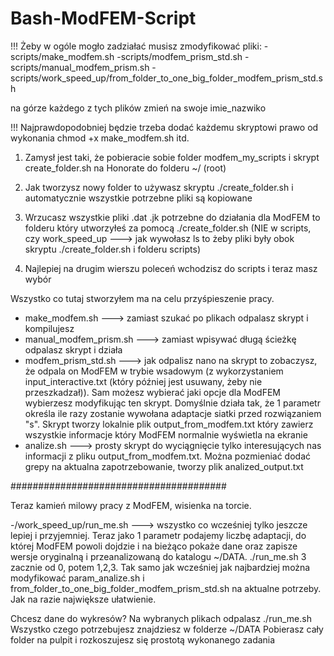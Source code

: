 # Bash-ModFEM-Script

!!! Żeby w ogóle mogło zadziałać musisz zmodyfikować pliki:
-scripts/make_modfem.sh
-scripts/modfem_prism_std.sh
-scripts/manual_modfem_prism.sh
-scripts/work_speed_up/from_folder_to_one_big_folder_modfem_prism_std.sh

na górze każdego z tych plików zmień na swoje imie_nazwiko

!!! Najprawdopodobniej będzie trzeba dodać każdemu skryptowi prawo od wykonania
chmod +x make_modfem.sh
itd.

1. Zamysł jest taki, że pobieracie sobie folder modfem_my_scripts i skrypt create_folder.sh na Honorate do folderu ~/ (root)

2. Jak tworzysz nowy folder to używasz skryptu ./create_folder.sh i automatycznie wszystkie potrzebne pliki są kopiowane

3. Wrzucasz wszystkie pliki .dat .jk potrzebne do działania dla ModFEM to folderu który utworzyłeś za pomocą ./create_folder.sh
(NIE w scripts, czy work_speed_up ---> jak wywołasz ls to żeby pliki były obok skryptu ./create_folder.sh i folderu scripts)

4. Najlepiej na drugim wierszu poleceń wchodzisz do scripts i teraz masz wybór

Wszystko co tutaj stworzyłem ma na celu przyśpieszenie pracy.
- make_modfem.sh ---> zamiast szukać po plikach odpalasz skrypt i kompilujesz
- manual_modfem_prism.sh ---> zamiast wpisywać długą ścieżkę odpalasz skrypt i działa
- modfem_prism_std.sh ---> jak odpalisz nano na skrypt to zobaczysz, że odpala on ModFEM w trybie wsadowym (z wykorzystaniem input_interactive.txt (który później jest usuwany, żeby nie przeszkadzał)). Sam możesz wybierać jaki opcje dla ModFEM wybierzesz modyfikując ten skrypt. Domyślnie działa tak, że 1 parametr określa ile razy zostanie wywołana adaptacje siatki przed rozwiązaniem "s". Skrypt tworzy lokalnie plik output_from_modfem.txt który zawierz wszystkie informacje który ModFEM normalnie wyświetla na ekranie
- analize.sh ---> prosty skrypt do wyciągnięcie tylko interesujących nas informacji z pliku output_from_modfem.txt. Można pozmieniać dodać grepy na aktualna zapotrzebowanie, tworzy plik analized_output.txt

#######################################

Teraz kamień milowy pracy z ModFEM, wisienka na torcie.

-/work_speed_up/run_me.sh ---> wszystko co wcześniej tylko jeszcze lepiej i przyjemniej. Teraz jako 1 parametr podajemy liczbę adaptacji, do której ModFEM powoli dojdzie i na bieżąco pokaże dane oraz zapisze wersje oryginalną i przeanalizowaną do katalogu ~/DATA. ./run_me.sh 3 zacznie od 0, potem 1,2,3. Tak samo jak wcześniej jak najbardziej można modyfikować param_analize.sh i from_folder_to_one_big_folder_modfem_prism_std.sh na aktualne potrzeby. Jak na razie największe ułatwienie.

Chcesz dane do wykresów? 
Na wybranych plikach odpalasz ./run_me.sh
Wszystko czego potrzebujesz znajdziesz w folderze ~/DATA
Pobierasz cały folder na pulpit i rozkoszujesz się prostotą wykonanego zadania
